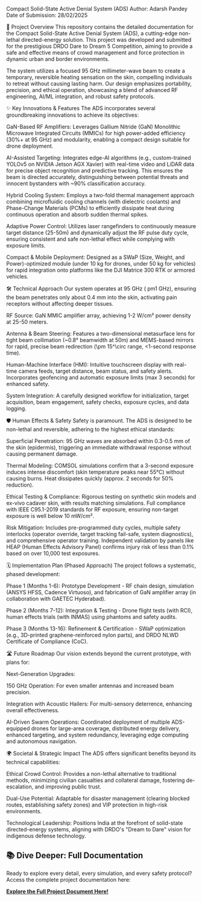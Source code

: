 Compact Solid-State Active Denial System (ADS)
Author: Adarsh Pandey
Date of Submission: 28/02/2025

🚀 Project Overview
This repository contains the detailed documentation for the Compact Solid-State Active Denial System (ADS), a cutting-edge non-lethal directed-energy solution. This project was developed and submitted for the prestigious DRDO Dare to Dream 5 Competition, aiming to provide a safe and effective means of crowd management and force protection in dynamic urban and border environments.

The system utilizes a focused 95 GHz millimeter-wave beam to create a temporary, reversible heating sensation on the skin, compelling individuals to retreat without causing lasting harm. Our design emphasizes portability, precision, and ethical operation, showcasing a blend of advanced RF engineering, AI/ML integration, and robust safety protocols.

✨ Key Innovations & Features
The ADS incorporates several groundbreaking innovations to achieve its objectives:

GaN-Based RF Amplifiers: Leverages Gallium Nitride (GaN) Monolithic Microwave Integrated Circuits (MMICs) for high power-added efficiency (30%+ at 95 GHz) and modularity, enabling a compact design suitable for drone deployment.

AI-Assisted Targeting: Integrates edge-AI algorithms (e.g., custom-trained YOLOv5 on NVIDIA Jetson AGX Xavier) with real-time video and LiDAR data for precise object recognition and predictive tracking. This ensures the beam is directed accurately, distinguishing between potential threats and innocent bystanders with ~90% classification accuracy.

Hybrid Cooling System: Employs a two-fold thermal management approach combining microfluidic cooling channels (with dielectric coolants) and Phase-Change Materials (PCMs) to efficiently dissipate heat during continuous operation and absorb sudden thermal spikes.

Adaptive Power Control: Utilizes laser rangefinders to continuously measure target distance (25-50m) and dynamically adjust the RF pulse duty cycle, ensuring consistent and safe non-lethal effect while complying with exposure limits.

Compact & Mobile Deployment: Designed as a SWaP (Size, Weight, and Power)-optimized module (under 10 kg for drones, under 50 kg for vehicles) for rapid integration onto platforms like the DJI Matrice 300 RTK or armored vehicles.

🛠️ Technical Approach
Our system operates at 95 GHz (
pm1 GHz), ensuring the beam penetrates only about 0.4 mm into the skin, activating pain receptors without affecting deeper tissues.

RF Source: GaN MMIC amplifier array, achieving 1-2 W/cm² power density at 25-50 meters.

Antenna & Beam Steering: Features a two-dimensional metasurface lens for tight beam collimation (~0.8° beamwidth at 50m) and MEMS-based mirrors for rapid, precise beam redirection (\\pm 15^\\circ range, <1-second response time).

Human-Machine Interface (HMI): Intuitive touchscreen display with real-time camera feeds, target distance, beam status, and safety alerts. Incorporates geofencing and automatic exposure limits (max 3 seconds) for enhanced safety.

System Integration: A carefully designed workflow for initialization, target acquisition, beam engagement, safety checks, exposure cycles, and data logging.

🛡️ Human Effects & Safety
Safety is paramount. The ADS is designed to be non-lethal and reversible, adhering to the highest ethical standards:

Superficial Penetration: 95 GHz waves are absorbed within 0.3-0.5 mm of the skin (epidermis), triggering an immediate withdrawal response without causing permanent damage.

Thermal Modeling: COMSOL simulations confirm that a 3-second exposure induces intense discomfort (skin temperature peaks near 55°C) without causing burns. Heat dissipates quickly (approx. 2 seconds for 50% reduction).

Ethical Testing & Compliance: Rigorous testing on synthetic skin models and ex-vivo cadaver skin, with results matching simulations. Full compliance with IEEE C95.1-2019 standards for RF exposure, ensuring non-target exposure is well below 10 mW/cm².

Risk Mitigation: Includes pre-programmed duty cycles, multiple safety interlocks (operator override, target tracking fail-safe, system diagnostics), and comprehensive operator training. Independent validation by panels like HEAP (Human Effects Advisory Panel) confirms injury risk of less than 0.1% based on over 10,000 test exposures.

🗓️ Implementation Plan (Phased Approach)
The project follows a systematic, phased development:

Phase 1 (Months 1-6): Prototype Development - RF chain design, simulation (ANSYS HFSS, Cadence Virtuoso), and fabrication of GaN amplifier array (in collaboration with GAETEC Hyderabad).

Phase 2 (Months 7-12): Integration & Testing - Drone flight tests (with RCI), human effects trials (with INMAS) using phantoms and safety audits.

Phase 3 (Months 13-16): Refinement & Certification - SWaP optimization (e.g., 3D-printed graphene-reinforced nylon parts), and DRDO NLWD Certificate of Compliance (CoC).

🛣️ Future Roadmap
Our vision extends beyond the current prototype, with plans for:

Next-Generation Upgrades:

150 GHz Operation: For even smaller antennas and increased beam precision.

Integration with Acoustic Hailers: For multi-sensory deterrence, enhancing overall effectiveness.

AI-Driven Swarm Operations: Coordinated deployment of multiple ADS-equipped drones for large-area coverage, distributed energy delivery, enhanced targeting, and system redundancy, leveraging edge computing and autonomous navigation.

🌍 Societal & Strategic Impact
The ADS offers significant benefits beyond its technical capabilities:

Ethical Crowd Control: Provides a non-lethal alternative to traditional methods, minimizing civilian casualties and collateral damage, fostering de-escalation, and improving public trust.

Dual-Use Potential: Adaptable for disaster management (clearing blocked routes, establishing safety zones) and VIP protection in high-risk environments.

Technological Leadership: Positions India at the forefront of solid-state directed-energy systems, aligning with DRDO's "Dream to Dare" vision for indigenous defense technology.

## 📚 **Dive Deeper: Full Documentation**

Ready to explore every detail, every simulation, and every safety protocol? Access the complete project documentation here:

**[Explore the Full Project Document Here!](https://github.com/Adarshpandey-007/Compact-Solid-State-ADS/blob/main/Compact%20Solid-State%20Active%20Denial%20System%20(ADS)_2.pdf)**
